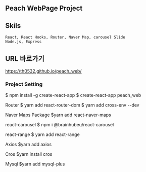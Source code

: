 ## Peach WebPage Project
## Skils
    React, React Hooks, Router, Naver Map, carousel Slide
    Node.js, Express

## URL 바로가기
<https://th0532.github.io/peach_web/>


### Project Setting
$ npm install -g create-react-app
$ create-react-app peach_web

Router 
	$ yarn add react-router-dom
	$ yarn add cross-env --dev

Naver Maps Package
    $yarn add react-naver-maps

react-carousel
    $ npm i @brainhubeu/react-carousel

react-range
    $ yarn add react-range

Axios
    $yarn add axios

Cros
    $yarn install cros

Mysql
    $yarn add mysql-plus
